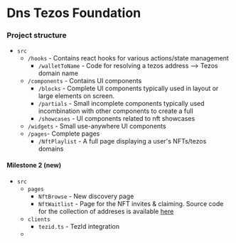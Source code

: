 # Dns Tezos Foundation 


### Project structure

- `src`
    - `/hooks` - Contains react hooks for various actions/state management 
        - `/walletToName` - Code for resolving a tezos address --> Tezos domain name 
    - `/components` - Contains UI components 
        - `/blocks` - Complete UI components typically used in layout or large elements on screen.
        - `/partials` - Small incomplete components typically used incombination with other components to create a full
        - `/showcases` - UI components related to nft showcases
    - `/widgets` - Small use-anywhere UI components
    - `/pages`- Complete pages
        - `/NftPlaylist` - A full page displaying a user's NFTs/tezos domains

#### Milestone 2 (new)
- `src`
   - `pages`
      - `NftBrowse` - New discovery page
      - `NftWaitlist` - Page for the NFT invites & claiming. Source code for the collection of addreses is available [here](https://github.com/mailscript/nft-invite-backend)
   -  `clients`
      - `tezid.ts` - TezId integration
   - 



